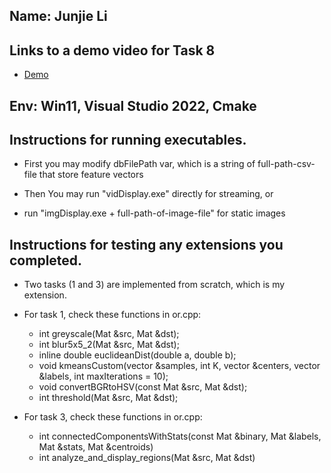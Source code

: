 ## Name: Junjie Li

## Links to a demo video for Task 8

- [Demo](https://drive.google.com/file/d/1d0qKONSDwuUSr8JUWpvIH29XqcLGSfow/view?usp=sharing)

## Env: Win11, Visual Studio 2022, Cmake

## Instructions for running executables.

- First you may modify dbFilePath var, which is a string of full-path-csv-file that store feature vectors

- Then You may run "vidDisplay.exe" directly for streaming, or

- run "imgDisplay.exe + full-path-of-image-file" for static images

## Instructions for testing any extensions you completed.

- Two tasks (1 and 3) are implemented from scratch, which is my extension.

- For task 1, check these functions in or.cpp:

  - int greyscale(Mat &src, Mat &dst);
  - int blur5x5_2(Mat &src, Mat &dst);
  - inline double euclideanDist(double a, double b);
  - void kmeansCustom(vector<float> &samples, int K, vector<float> &centers, vector<int> &labels, int maxIterations = 10);
  - void convertBGRtoHSV(const Mat &src, Mat &dst);
  - int threshold(Mat &src, Mat &dst);

- For task 3, check these functions in or.cpp:

  - int connectedComponentsWithStats(const Mat &binary, Mat &labels, Mat &stats, Mat &centroids)
  - int analyze_and_display_regions(Mat &src, Mat &dst)
